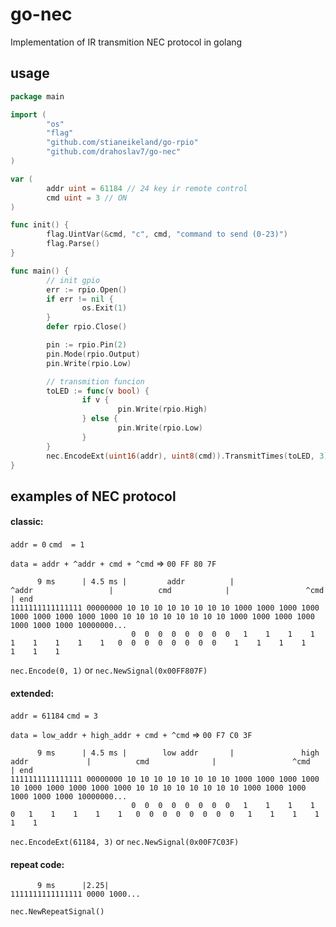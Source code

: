 # go-nec
Implementation of IR transmition NEC protocol in golang


## usage
```go
package main

import (
        "os"
        "flag"
        "github.com/stianeikeland/go-rpio"
        "github.com/drahoslav7/go-nec"
)

var (
        addr uint = 61184 // 24 key ir remote control
        cmd uint = 3 // ON
)

func init() {
        flag.UintVar(&cmd, "c", cmd, "command to send (0-23)")
        flag.Parse()
}

func main() {
        // init gpio
        err := rpio.Open()
        if err != nil {
                os.Exit(1)
        }
        defer rpio.Close()

        pin := rpio.Pin(2)
        pin.Mode(rpio.Output)
        pin.Write(rpio.Low)

        // transmition funcion
        toLED := func(v bool) {
                if v {
                        pin.Write(rpio.High)
                } else {
                        pin.Write(rpio.Low)
                }
        }
        nec.EncodeExt(uint16(addr), uint8(cmd)).TransmitTimes(toLED, 3)
}

```


## examples of NEC protocol

#### classic:

`addr = 0`
`cmd  = 1`

`data = addr + ^addr + cmd + ^cmd`
=> `00 FF 80 7F`
```
      9 ms      | 4.5 ms |         addr          |                 ^addr                 |          cmd            |                 ^cmd                | end
1111111111111111 00000000 10 10 10 10 10 10 10 10 1000 1000 1000 1000 1000 1000 1000 1000 1000 10 10 10 10 10 10 10 10 1000 1000 1000 1000 1000 1000 1000 10000000...
                           0  0  0  0  0  0  0  0   1    1    1    1    1    1    1    1    1   0  0  0  0  0  0  0  0    1    1    1    1    1    1    1
```
`nec.Encode(0, 1)` or `nec.NewSignal(0x00FF807F)`

#### extended:

`addr = 61184`
`cmd = 3`

`data = low_addr + high_addr + cmd + ^cmd`
=> `00 F7 C0 3F`
```    
      9 ms      | 4.5 ms |        low addr       |               high addr             |          cmd              |                 ^cmd              | end
1111111111111111 00000000 10 10 10 10 10 10 10 10 1000 1000 1000 1000 10 1000 1000 1000 1000 1000 10 10 10 10 10 10 10 10 1000 1000 1000 1000 1000 1000 10000000...
                           0  0  0  0  0  0  0  0   1    1    1    1   0   1    1    1    1    1   0  0  0  0  0  0  0  0   1    1    1    1    1    1
```
`nec.EncodeExt(61184, 3)` or `nec.NewSignal(0x00F7C03F)`

#### repeat code:
```
      9 ms      |2.25|
1111111111111111 0000 1000...
```
`nec.NewRepeatSignal()`
